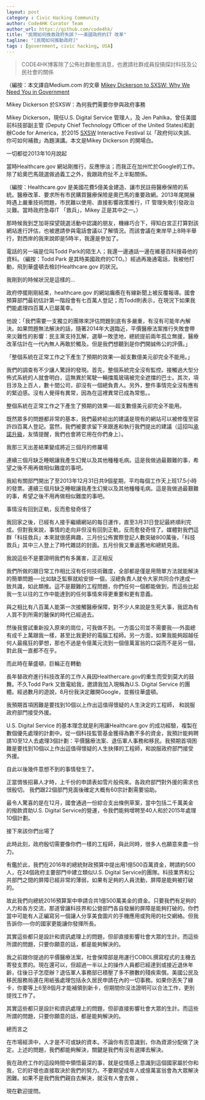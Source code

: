 ```yaml
---
layout: post
category : Civic Hacking Community
author: Code4HK Curator Team
author_url: https://github.com/code4hk/
title: "民間如何挽救政府失誤？──美國政府的IT 改革"
tagline: "[民間如何推動政府]"
tags : [government, civic hacking, USA]
---
```


>CODE4HK博客除了公佈社群動態消息，也邀請社群成員投搞探討科技及公民社會的關係

（編按：本文譯自Medium.com 的文章 [Mikey Dickerson to SXSW: Why We Need You in Government](https://medium.com/@USDigitalService/mikey-dickerson-to-sxsw-why-we-need-you-in-government-f31dab3263a0)

Mikey Dickerson 於SXSW：為何我們需要你參與政府事務

Mikey Dickerson，現任U.S. Digital Service 管理人，及 Jen Pahlka，曾任美國前科技部副主管 (Deputy Chief Technology Officer of the United States)和創辦Code for America，於2015 [SXSW](http://sxsw.com/about) Interactive Festival 以「政府何以失誤、你可如何補救」為題演講。本文是Mikey Dickerson 的開場白。

一切都從2013年10月說起

當時Healthcare.gov 網站剛推行，反應慘淡；而我正在加州忙於Google的工作。除了給奧巴馬競選做過義工之外，我跟政府扯不上半點關係。

（編按：Healthcare.gov 是美國花費5億美金建造、讓市民註冊醫療保險的系統。醫療改革、要求所有市民購買醫療保險是奧巴馬的重要政網。2013年尾開展時遇上嚴重技術問題，市民難以使用、直接影響政策推行，IT 管理失敗引發政治災難。當時政府急尋IT 「救兵」，Mikey 正是其中之一。）

那時候我到芝加哥探望競選活動中認識的朋友，機緣巧合下，得知白宮正打算對該網站進行評估，也被邀請參與電話會議以了解情況。而該會議在東岸早上8時半舉行，對西岸的我來說即是5時半，我還是參加了。

電話的另一端是位叫Todd Park的陌生人；我還一邊通話一邊在維基百科搜尋他的資料。（編按：Todd Park 是其時美國政府的CTO。）經過再幾通電話，我被他打動，飛到華盛頓去檢討Healthcare.gov 的狀況。

我剛到的時候狀況是這樣的...

政府停擺剛剛結束，healthcare.gov 的網站癱瘓在有線新聞上被反覆報導。國會預算部門最初估計第一階段會有七百萬人登記；而Todd則表示，在現況下如果我們能處理四百萬人已屬萬幸。

他說：「我們需要一支獨立的團隊來評估問題到底有多嚴重，有沒有可能年內解決。如果問題無法解決的話，隨著2014年大選臨近，平價醫療法案推行失敗會帶來災難性的影響：民主黨支持瓦解，選舉一敗塗地，總統提前兩年孤立無援，醫療改革估計在一代內無人再敢於觸及。但是我們想聽到是你們開誠佈公的評價。」

「整個系統在正常工作之下產生了預期的效果──超支數億美元卻完全不能用。」

我們的調查有不少讓人驚訝的發現。首先，整個系統完全沒有監控。接觸過大型分佈式系統的人就會明白，這無異於駕駛一輛擋風玻璃被完全遮擋的巴士。其次，項目涉及上百人，數十間公司，卻沒有一個總負責人。另外，整件事情完全沒有應有的緊迫感。沒有人覺得有異常，因為在這裡異常已成為常態。。

整個系統在正常工作之下產生了預期的效果──超支數億美元卻完全不能用。

既然眾多的問題都非常的基本，我們最終給出的建議是現有的網站可以被修復至容許四百萬人登記。當然，我們被要求留下來跟進和執行我們提出的建議（這招叫[承諾升級](http://en.wikipedia.org/wiki/Escalation_of_commitment )，友情提醒，我們也會將它用在你們身上）。

我那三天出差結果變成將近三個月的修羅場

連續三個月缺乏睡眠讓我產生幻覺以及其他種種毛病。這是我做過最艱難的事，希望之後不用再做相似難度的事吧。

我給有關部門開出了至2013年12月31日共9個星期，平均每個工作天上班17.5小時的發票。連續三個月缺乏睡眠讓我產生幻覺以及其他種種毛病。這是我做過最艱難的事，希望之後不用再做相似難度的事吧。

事情沒有回到正軌，反而愈發奇怪了

我回家之後，已經有人接手繼續網站的每日運作，直至3月31日登記最終順利完成。但對我來說，事情的走向非但沒有回到正軌，反而愈發奇怪了。媒體對我們這群「科技救兵」本來就很感興趣，三月份公佈實際登記人數突破800萬後，「科技救兵」其中三人登上了時代雜誌的封面。五月份我又重返舊地和總統見面。

我說這些不是要證明我們有多厲害，正正相反

我們所做的跟日常工作相比沒有任何技術難度，全部都是僅是用簡單方法就能解決的簡單問題──比如缺乏監察就給安排一個，沒總負責人就令大家共同合作達成一致共識，如此類推。這不是艱難的工程問題，你們任何一個都能做到，而這些比起我一生以往的工作中能達到的任何事情來得更重要和更有意義。

與之相比有八百萬人能第一次接觸醫療保障，對不少人來說是生死大事，我認為有人買不到所需的醫保的時代已經過去。

然後我嘗試重新投入原來的崗位，可我做不到。一方面公司並不需要我──外面總有成千上萬跟我一樣，甚至比我更好的電腦工程師。另一方面，如果我能夠超越任何人最瘋狂的夢想，那也不過是令億萬元流到一個億萬富翁的口袋而不是另一個，對此我一直都不在乎。

而此時在華盛頓，巨輪正在轉動

長年替政府進行科技改革的工作人員因Healthercare.gov的重生而受到莫大的鼓舞。不久Todd Park 又致電給我，邀請我加入現稱為U.S. Digital Service 的團體。經過數月的遊說，8月份我決定離開Google，並搬往華盛頓。

我預期首項困難是要找到10個以上作出這值得懷疑的人生決定的工程師，
和說服政府部門接受外援。

U.S. Digital Service 的基本理念就是利用讓Healthcare.gov 的成功經驗，複製在數個優先處理的計劃中。從一個科技監管基金獲得為數不多的資金，我預計能夠聘請10至12人去處理3個計劃：平價醫療法案、退伍軍人事務和移民。我預期首項困難是要找到10個以上作出這值得懷疑的人生抉擇的工程師，和說服政府部門接受外援。

自此以後幾件意想不到的事情發生了。

正當惆悵招募人才時，上千份的申請表如雪片般飛來。各政府部門對外援的需求也很殷切。 我們跟22個部門見面後確定大概有60宗計劃需要協助。

最令人驚喜的是在12月，國會通過一份綜合支出條例草案，當中包括二千萬美金的撥款資助U.S. Digital Service的營運，令我們能夠增聘至40人和於2015年處理10個計劃。

接下來該你們出場了

此時此刻，政府殷切需要像你們一樣的工程師，與此同時，很多人也願意來盡一份力。

有鑑於此，我們在2016年的總統財政預算中提出用1億500百萬資金，聘請約500人，在24個政府主要部門中建立類似U.S. Digital Service的團隊。科技業界和公共部門之間的屏障已經非常的薄弱，如果有足夠的人員流動，屏障是能夠被打破的。

故此我們向總統2016預算案中申請合共1億500萬美金的資金。只要我們有足夠的人力和各方交流，那道曾讓科技界和公營部門各自發展的屏障是能夠打破的。你們當中可能有人正編寫另一個讓人分享美食圖片的手機應用或狗用的社交網絡。但我告訴你──你的國家更能讓你發揮所長。

其實這些都只是設計和資訊處理上的問題，但卻直接影響社會大眾的生計。而這些所謂的問題，只要你願意的話，都是能夠解決的。

我之前跟你提過的平價醫療法案，社會保障部是用運行COBOL撰寫程式的主機去寄發支票的。現在還可以，但超過一半以上的操作人員都已經達到或接近退休年齡，往後日子怎麼辦？退伍軍人事務部已積壓了多不勝數的殘疾索償。美國公民及移民服務局還在用紙張處理包括永久居民申請在內的一切事務。如果你丟失了綠卡，你要等上6至8個月才能補領到新卡，但期間你沒法證明可以合法工作，更別提找工作了。

其實這些都只是設計和資訊處理上的問題，但卻直接影響社會大眾的生計。而這些所謂的問題，只要你願意的話，都是能夠解決的。

總而言之

在市場經濟中，人才是不可或缺的資本。不論你有否意識到，你為資源分配做了決定。上述的問題，我們都能夠解決，關鍵是我們有沒有選擇去解決。

我在政府工作的這段時間中領悟最深的事，就是從情感上意識到這個國家屬於你和我，它的好壞也直接取決於我們的努力。不要期望成年人或億萬富翁會為大眾解決困難。如果不是我們我們親自去解決，就沒有人會去做 。

現在歡迎提問。
